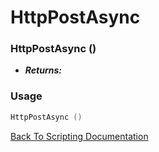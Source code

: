 # HttpPostAsync 

### HttpPostAsync ()
- ***Returns:*** 

### Usage

```Lua
HttpPostAsync ()
```


[Back To Scripting Documentation](../README.md)
